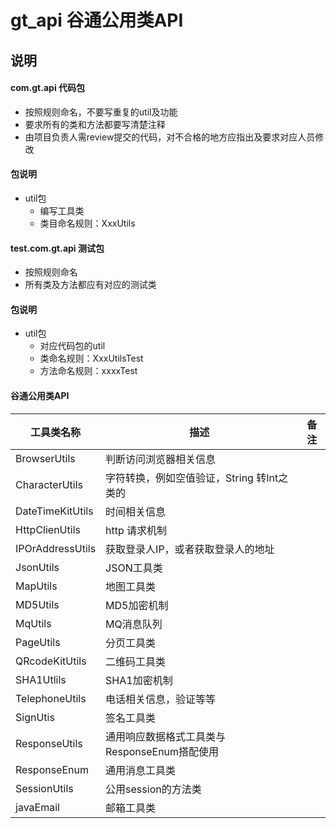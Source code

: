 # gt_api  谷通公用类API


## 说明
#### com.gt.api 代码包
- 按照规则命名，不要写重复的util及功能
- 要求所有的类和方法都要写清楚注释
- 由项目负责人需review提交的代码，对不合格的地方应指出及要求对应人员修改


#### 包说明
- util包
    - 编写工具类
    - 类目命名规则：XxxUtils
        
#### test.com.gt.api 测试包
- 按照规则命名
- 所有类及方法都应有对应的测试类


#### 包说明
- util包
    - 对应代码包的util
    - 类命名规则：XxxUtilsTest
    - 方法命名规则：xxxxTest


#### 谷通公用类API


| 工具类名称 | 描述 | 备注 |
| -------- | -------- | -------- |
| BrowserUtils     | 判断访问浏览器相关信息     |      |
| CharacterUtils     | 字符转换，例如空值验证，String 转Int之类的     |      |
| DateTimeKitUtils     | 时间相关信息     |      |
| HttpClienUtils     | http 请求机制     |      |
| IPOrAddressUtils     | 获取登录人IP，或者获取登录人的地址     |      |
| JsonUtils     | JSON工具类     |      |
| MapUtils     | 地图工具类     |      |
| MD5Utils     | MD5加密机制     |      |
| MqUtils     | MQ消息队列     |      |
| PageUtils     | 分页工具类     |      |
| QRcodeKitUtils     | 二维码工具类     |      |
| SHA1Utlils     | SHA1加密机制     |      |
| TelephoneUtils     | 电话相关信息，验证等等     |      |
| SignUtis     | 签名工具类     |      |
| ResponseUtils     | 通用响应数据格式工具类与ResponseEnum搭配使用    |      |
| ResponseEnum     | 通用消息工具类     |      |
| SessionUtils     | 公用session的方法类     |      |
| javaEmail     | 邮箱工具类    |      |

